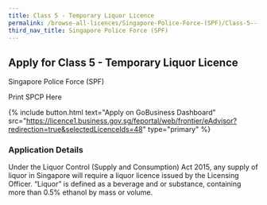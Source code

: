 ```yaml
---
title: Class 5 - Temporary Liquor Licence
permalink: /browse-all-licences/Singapore-Police-Force-(SPF)/Class-5---Temporary-Liquor-Licence
third_nav_title: Singapore Police Force (SPF)
---
```


## Apply for Class 5 - Temporary Liquor Licence

Singapore Police Force (SPF)

Print SPCP Here

{% include button.html text="Apply on GoBusiness Dashboard" src="https://licence1.business.gov.sg/feportal/web/frontier/eAdvisor?redirection=true&selectedLicenceIds=48" type="primary" %}

### Application Details
<p>Under the Liquor Control (Supply and Consumption) Act 2015, any supply of liquor in Singapore will require a liquor licence issued by the Licensing Officer. &ldquo;Liquor&rdquo; is defined as a beverage and or substance, containing more than 0.5% ethanol by mass or volume.</p>


